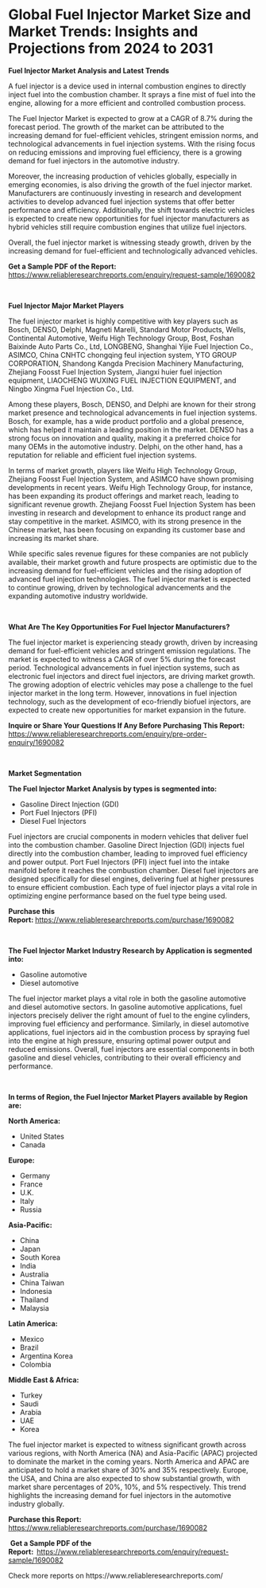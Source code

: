 <p><h1>Global Fuel Injector Market Size and Market Trends: Insights and Projections from 2024 to 2031</h1></p><p><strong>Fuel Injector Market Analysis and Latest Trends</strong></p>
<p><p>A fuel injector is a device used in internal combustion engines to directly inject fuel into the combustion chamber. It sprays a fine mist of fuel into the engine, allowing for a more efficient and controlled combustion process.</p><p>The Fuel Injector Market is expected to grow at a CAGR of 8.7% during the forecast period. The growth of the market can be attributed to the increasing demand for fuel-efficient vehicles, stringent emission norms, and technological advancements in fuel injection systems. With the rising focus on reducing emissions and improving fuel efficiency, there is a growing demand for fuel injectors in the automotive industry.</p><p>Moreover, the increasing production of vehicles globally, especially in emerging economies, is also driving the growth of the fuel injector market. Manufacturers are continuously investing in research and development activities to develop advanced fuel injection systems that offer better performance and efficiency. Additionally, the shift towards electric vehicles is expected to create new opportunities for fuel injector manufacturers as hybrid vehicles still require combustion engines that utilize fuel injectors.</p><p>Overall, the fuel injector market is witnessing steady growth, driven by the increasing demand for fuel-efficient and technologically advanced vehicles.</p></p>
<p><strong>Get a Sample PDF of the Report:&nbsp;</strong> <a href="https://www.reliableresearchreports.com/enquiry/request-sample/1690082">https://www.reliableresearchreports.com/enquiry/request-sample/1690082</a></p>
<p>&nbsp;</p>
<p><strong>Fuel Injector Major Market Players</strong></p>
<p><p>The fuel injector market is highly competitive with key players such as Bosch, DENSO, Delphi, Magneti Marelli, Standard Motor Products, Wells, Continental Automotive, Weifu High Technology Group, Bost, Foshan Baixinde Auto Parts Co., Ltd, LONGBENG, Shanghai Yijie Fuel Injection Co., ASIMCO, China CNHTC chongqing feul injection system, YTO GROUP CORPORATION, Shandong Kangda Precision Machinery Manufacturing, Zhejiang Foosst Fuel Injection System, Jiangxi huier fuel injection equipment, LIAOCHENG WUXING FUEL INJECTION EQUIPMENT, and Ningbo Xingma Fuel Injection Co., Ltd.</p><p>Among these players, Bosch, DENSO, and Delphi are known for their strong market presence and technological advancements in fuel injection systems. Bosch, for example, has a wide product portfolio and a global presence, which has helped it maintain a leading position in the market. DENSO has a strong focus on innovation and quality, making it a preferred choice for many OEMs in the automotive industry. Delphi, on the other hand, has a reputation for reliable and efficient fuel injection systems.</p><p>In terms of market growth, players like Weifu High Technology Group, Zhejiang Foosst Fuel Injection System, and ASIMCO have shown promising developments in recent years. Weifu High Technology Group, for instance, has been expanding its product offerings and market reach, leading to significant revenue growth. Zhejiang Foosst Fuel Injection System has been investing in research and development to enhance its product range and stay competitive in the market. ASIMCO, with its strong presence in the Chinese market, has been focusing on expanding its customer base and increasing its market share.</p><p>While specific sales revenue figures for these companies are not publicly available, their market growth and future prospects are optimistic due to the increasing demand for fuel-efficient vehicles and the rising adoption of advanced fuel injection technologies. The fuel injector market is expected to continue growing, driven by technological advancements and the expanding automotive industry worldwide.</p></p>
<p>&nbsp;</p>
<p><strong>What Are The Key Opportunities For Fuel Injector Manufacturers?</strong></p>
<p><p>The fuel injector market is experiencing steady growth, driven by increasing demand for fuel-efficient vehicles and stringent emission regulations. The market is expected to witness a CAGR of over 5% during the forecast period. Technological advancements in fuel injection systems, such as electronic fuel injectors and direct fuel injectors, are driving market growth. The growing adoption of electric vehicles may pose a challenge to the fuel injector market in the long term. However, innovations in fuel injection technology, such as the development of eco-friendly biofuel injectors, are expected to create new opportunities for market expansion in the future.</p></p>
<p><strong>Inquire or Share Your Questions If Any Before Purchasing This Report:</strong> <a href="https://www.reliableresearchreports.com/enquiry/pre-order-enquiry/1690082">https://www.reliableresearchreports.com/enquiry/pre-order-enquiry/1690082</a></p>
<p>&nbsp;</p>
<p><strong>Market Segmentation</strong></p>
<p><strong>The Fuel Injector Market Analysis by types is segmented into:</strong></p>
<p><ul><li>Gasoline Direct Injection (GDI)</li><li>Port Fuel Injectors (PFI)</li><li>Diesel Fuel Injectors</li></ul></p>
<p><p>Fuel injectors are crucial components in modern vehicles that deliver fuel into the combustion chamber. Gasoline Direct Injection (GDI) injects fuel directly into the combustion chamber, leading to improved fuel efficiency and power output. Port Fuel Injectors (PFI) inject fuel into the intake manifold before it reaches the combustion chamber. Diesel fuel injectors are designed specifically for diesel engines, delivering fuel at higher pressures to ensure efficient combustion. Each type of fuel injector plays a vital role in optimizing engine performance based on the fuel type being used.</p></p>
<p><strong>Purchase this Report:&nbsp;</strong><a href="https://www.reliableresearchreports.com/purchase/1690082">https://www.reliableresearchreports.com/purchase/1690082</a></p>
<p>&nbsp;</p>
<p><strong>The Fuel Injector Market Industry Research by Application is segmented into:</strong></p>
<p><ul><li>Gasoline automotive</li><li>Diesel automotive</li></ul></p>
<p><p>The fuel injector market plays a vital role in both the gasoline automotive and diesel automotive sectors. In gasoline automotive applications, fuel injectors precisely deliver the right amount of fuel to the engine cylinders, improving fuel efficiency and performance. Similarly, in diesel automotive applications, fuel injectors aid in the combustion process by spraying fuel into the engine at high pressure, ensuring optimal power output and reduced emissions. Overall, fuel injectors are essential components in both gasoline and diesel vehicles, contributing to their overall efficiency and performance.</p></p>
<p>&nbsp;</p>
<p><strong>In terms of Region, the Fuel Injector Market Players available by Region are:</strong></p>
<p>
    <p> <strong> North America: </strong>
        <ul>
            <li>United States</li>
            <li>Canada</li>
        </ul>
        </p> 
    <p> <strong> Europe: </strong>
        <ul>
            <li>Germany</li>
            <li>France</li>
            <li>U.K.</li>
            <li>Italy</li>
            <li>Russia</li>
        </ul>
        </p> 
    <p> <strong> Asia-Pacific: </strong>
        <ul>
            <li>China</li>
            <li>Japan</li>
            <li>South Korea</li>
            <li>India</li>
            <li>Australia</li>
            <li>China Taiwan</li>
            <li>Indonesia</li>
            <li>Thailand</li>
            <li>Malaysia</li>
        </ul>
        </p> 
    <p> <strong> Latin America: </strong>
        <ul>
            <li>Mexico</li>
            <li>Brazil</li>
            <li>Argentina Korea</li>
            <li>Colombia</li>
        </ul>
        </p> 
    <p> <strong> Middle East & Africa: </strong>
        <ul>
            <li>Turkey</li>
            <li>Saudi</li>
            <li>Arabia</li>
            <li>UAE</li>
            <li>Korea</li>
        </ul>
    </p>
    </p>
<p><p>The fuel injector market is expected to witness significant growth across various regions, with North America (NA) and Asia-Pacific (APAC) projected to dominate the market in the coming years. North America and APAC are anticipated to hold a market share of 30% and 35% respectively. Europe, the USA, and China are also expected to show substantial growth, with market share percentages of 20%, 10%, and 5% respectively. This trend highlights the increasing demand for fuel injectors in the automotive industry globally.</p></p>
<p><strong>Purchase this Report: </strong><a href="https://www.reliableresearchreports.com/purchase/1690082">https://www.reliableresearchreports.com/purchase/1690082</a></p>
<p>&nbsp;<strong>Get a Sample PDF of the Report:&nbsp;&nbsp;</strong><a href="https://www.reliableresearchreports.com/enquiry/request-sample/1690082">https://www.reliableresearchreports.com/enquiry/request-sample/1690082</a></p>
<p><strong></strong></p>
<p>Check more reports on https://www.reliableresearchreports.com/</p>